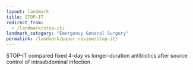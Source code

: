```yaml
---
layout: landmark
title: STOP-IT
redirect_from:
  - /landmark/stop-it/
landmark_category: "Emergency General Surgery"
permalink: /landmark/paper-review/stop-it/
---
```


STOP-IT compared fixed 4-day vs longer-duration antibiotics after source control of intraabdominal infection.
